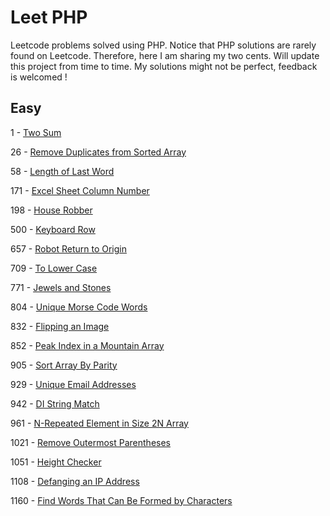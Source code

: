 # Leet PHP
Leetcode problems solved using PHP. Notice that PHP solutions are rarely found on Leetcode. Therefore, here I am sharing my two cents.
Will update this project from time to time. My solutions might not be perfect, feedback is welcomed !

## Easy
1    - [Two Sum](source/easy/twoSum.php)

26   - [Remove Duplicates from Sorted Array](source/easy/removeDuplicates.php)

58   - [Length of Last Word](source/easy/lastWordLength.php)

171  - [Excel Sheet Column Number](source/easy/excelColNum.php)

198  - [House Robber](source/easy/houseRobber.php)

500  - [Keyboard Row](source/easy/keyboardRow.php)

657  - [Robot Return to Origin](source/easy/judgeCircle.php)

709  - [To Lower Case](source/easy/toLowerCase.php)

771  - [Jewels and Stones](source/easy/numJewelsInStones.php)

804  - [Unique Morse Code Words](source/easy/uniqueMorseCode.php)

832  - [Flipping an Image](source/easy/flipAndInvertImage.php)

852  - [Peak Index in a Mountain Array](source/easy/peakIndexInMountainArray.php)

905  - [Sort Array By Parity](source/easy/sortArrayParity.php)

929  - [Unique Email Addresses](source/easy/numUniqueEmails.php)

942  - [DI String Match](source/easy/diStringMatch.php)

961  - [N-Repeated Element in Size 2N Array](source/easy/repeatedNTimes.php)

1021 - [Remove Outermost Parentheses](source/easy/removeOuterParentheses.php)

1051 - [Height Checker](source/easy/heightChecker.php)

1108 - [Defanging an IP Address](source/easy/defangIPaddr.php)

1160 - [Find Words That Can Be Formed by Characters](source/easy/countCharacters.php)